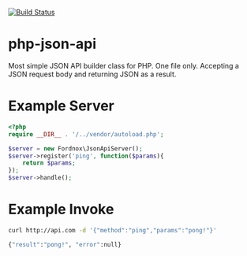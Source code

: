 [![Build Status](https://secure.travis-ci.org/fordnox/php-json-api.png?branch=master)](http://travis-ci.org/fordnox/php-json-api)

php-json-api
==============

Most simple JSON API builder class for PHP. One file only.
Accepting a JSON request body and returning JSON as a result.

Example Server
==============
```php
<?php
require __DIR__ . '/../vendor/autoload.php';

$server = new Fordnox\JsonApiServer();
$server->register('ping', function($params){
    return $params;
});
$server->handle();
```

Example Invoke
==============
```bash
curl http://api.com -d '{"method":"ping","params":"pong!"}'

{"result":"pong!", "error":null}
```
